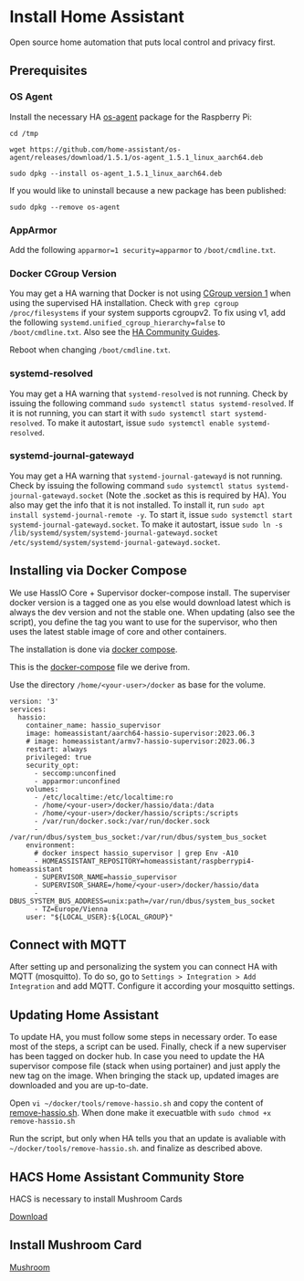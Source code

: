 # Install Home Assistant

Open source home automation that puts local control and privacy first.

## Prerequisites

### OS Agent

Install the necessary HA [os-agent](https://github.com/home-assistant/os-agent#agent-for-home-assistant-os) package for the Raspberry Pi: 

```
cd /tmp

wget https://github.com/home-assistant/os-agent/releases/download/1.5.1/os-agent_1.5.1_linux_aarch64.deb

sudo dpkg --install os-agent_1.5.1_linux_aarch64.deb
```
If you would like to uninstall because a new package has been published:
```
sudo dpkg --remove os-agent
```

### AppArmor

Add the following `apparmor=1 security=apparmor` to `/boot/cmdline.txt`.

### Docker CGroup Version

You may get a HA warning that Docker is not using [CGroup version 1](https://www.home-assistant.io/more-info/unsupported/cgroup_version/)
when using the supervised HA installation. Check with `grep cgroup /proc/filesystems` if your system supports cgroupv2. To fix using v1, add the following `systemd.unified_cgroup_hierarchy=false` to `/boot/cmdline.txt`. Also see the [HA Community Guides](https://community.home-assistant.io/t/failed-to-switch-to-cgroup-v1-error-on-manual-supervisor-install/487090/2).

Reboot when changing `/boot/cmdline.txt`.

### systemd-resolved

You may get a HA warning that `systemd-resolved` is not running. Check by issuing the following command `sudo systemctl status systemd-resolved`.
If it is not running, you can start it with `sudo systemctl start systemd-resolved`. To make it autostart, issue `sudo systemctl enable systemd-resolved`.

### systemd-journal-gatewayd

You may get a HA warning that `systemd-journal-gatewayd` is not running. Check by issuing the following command `sudo systemctl status systemd-journal-gatewayd.socket` (Note the .socket as this is required by HA). You also may get the info that it is not installed. To install it, run `sudo apt install systemd-journal-remote -y`. To start it, issue `sudo systemctl start systemd-journal-gatewayd.socket`.  To make it autostart, issue `sudo ln -s /lib/systemd/system/systemd-journal-gatewayd.socket /etc/systemd/system/systemd-journal-gatewayd.socket`.

## Installing via Docker Compose

We use HassIO Core + Supervisor docker-compose install. The superviser docker version is a tagged one as you else would download latest which is always the dev version and not the stable one. When updating (also see the script), you define the tag you want to use for the supervisor, who then uses the latest stable image of core and other containers.

The installation is done via [docker compose](https://www.home-assistant.io/installation/alternative/#docker-compose).

This is the [docker-compose](https://github.com/postlund/hassio-compose/blob/master/docker-compose.yaml) file we derive from.

Use the directory `/home/<your-user>/docker` as base for the volume.

```
version: '3'
services:
  hassio:
    container_name: hassio_supervisor
    image: homeassistant/aarch64-hassio-supervisor:2023.06.3
    # image: homeassistant/armv7-hassio-supervisor:2023.06.3
    restart: always
    privileged: true
    security_opt:
      - seccomp:unconfined
      - apparmor:unconfined
    volumes:
      - /etc/localtime:/etc/localtime:ro
      - /home/<your-user>/docker/hassio/data:/data
      - /home/<your-user>/docker/hassio/scripts:/scripts
      - /var/run/docker.sock:/var/run/docker.sock
      - /var/run/dbus/system_bus_socket:/var/run/dbus/system_bus_socket
    environment:
      # docker inspect hassio_supervisor | grep Env -A10
      - HOMEASSISTANT_REPOSITORY=homeassistant/raspberrypi4-homeassistant
      - SUPERVISOR_NAME=hassio_supervisor
      - SUPERVISOR_SHARE=/home/<your-user>/docker/hassio/data
      - DBUS_SYSTEM_BUS_ADDRESS=unix:path=/var/run/dbus/system_bus_socket
      - TZ=Europe/Vienna
    user: "${LOCAL_USER}:${LOCAL_GROUP}"
```

## Connect with MQTT

After setting up and personalizing the system you can connect HA with MQTT (mosquitto). To do so, go to `Settings > Integration > Add Integration` and add MQTT. Configure it according your mosquitto settings.

## Updating Home Assistant

To update HA, you must follow some steps in necessary order. To ease most of the steps, a script can be used. Finally, check if a new superviser has been tagged on docker hub. In case you need to update the HA supervisor compose file (stack when using portainer) and just apply the new tag on the image. When bringing the stack up, updated images are downloaded and you are up-to-date.

Open `vi ~/docker/tools/remove-hassio.sh` and copy the content of [remove-hassio.sh](../scripts/remove-hassio.sh). When done make it execuatble with `sudo chmod +x remove-hassio.sh`

Run the script, but only when HA tells you that an update is avaliable with `~/docker/tools/remove-hassio.sh`. and finalize as described above.

## HACS Home Assistant Community Store

HACS is necessary to install Mushroom Cards

[Download](https://hacs.xyz/docs/setup/download)

## Install Mushroom Card

[Mushroom](https://github.com/piitaya/lovelace-mushroom#installation)
